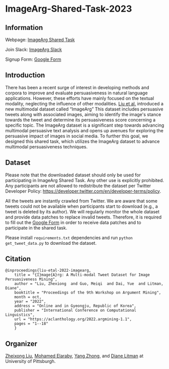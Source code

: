 # ImageArg-Shared-Task-2023

## Information
Webpage: [ImageArg Shared Task](https://imagearg.github.io/)

Join Slack: [ImageArg Slack](https://join.slack.com/t/imagearg/shared_invite/zt-1ss5hdb6d-eNCaWOAEe4O_8UE1gQxIxA)

Signup Form: [Google Form](https://docs.google.com/forms/d/e/1FAIpQLSci3TSw6ylcWnjXQsoUjh3buAQx7IdgiJwrJDR2pDHMm8DIpQ/viewform)

## Introduction
There has been a recent surge of interest in developing methods and corpora to improve and evaluate persuasiveness in natural language applications. However, these efforts have mainly focused on the textual modality, neglecting the influence of other modalities. [Liu et al.](https://aclanthology.org/2022.argmining-1.1.pdf) introduced a new multimodal dataset called “ImageArg” This dataset includes persuasive tweets along with associated images, aiming to identify the image's stance towards the tweet and determine its persuasiveness score concerning a specific topic. The ImageArg dataset is a significant step towards advancing multimodal persuasive text analysis and opens up avenues for exploring the persuasive impact of images in social media. To further this goal, we designed this shared task, which utilizes the ImageArg dataset to advance multimodal persuasiveness techniques.

## Dataset
Please note that the downloaded dataset should only be used for participating in ImageArg Shared Task. Any other use is explicitly prohibited. Any participants are not allowed to redistribute the dataset per Twitter Developer Policy: https://developer.twitter.com/en/developer-terms/policy.

All the tweets are instantly crawled from Twitter. We are aware that some tweets could not be available when participants start to download (e.g., a tweet is deleted by its author). We will regularly monitor the whole dataset and provide data patches to replace invalid tweets. Therefore, it is required to fill out the [Google Form](https://docs.google.com/forms/d/e/1FAIpQLSci3TSw6ylcWnjXQsoUjh3buAQx7IdgiJwrJDR2pDHMm8DIpQ/viewform) in order to receive data patches and to participate in the shared task.

Please install `requirements.txt` dependencies and run `python get_tweet_data.py` to download the dataset.

## Citation
```
@inproceedings{liu-etal-2022-imagearg,
    title = "{I}mage{A}rg: A Multi-modal Tweet Dataset for Image Persuasiveness Mining",
    author = "Liu, Zhexiong  and Guo, Meiqi  and Dai, Yue  and Litman, Diane",
    booktitle = "Proceedings of the 9th Workshop on Argument Mining",
    month = oct,
    year = "2022",
    address = "Online and in Gyeongju, Republic of Korea",
    publisher = "International Conference on Computational Linguistics",
    url = "https://aclanthology.org/2022.argmining-1.1",
    pages = "1--18"
    }
```

## Organizer

[Zheixong Liu](https://people.cs.pitt.edu/~zhexiong/), [Mohamed Elaraby](https://engsalem.github.io/), [Yang Zhong](http://yangzhongcs.com/), and [Diane Litman](https://people.cs.pitt.edu/~litman/) at University of Pittsburgh.